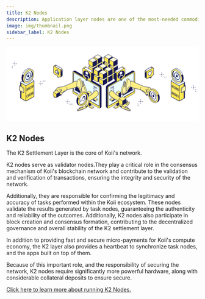 ```yaml
---
title: K2 Nodes
description: Application layer nodes are one of the most-needed commodities in Web3.
image: img/thumbnail.png
sidebar_label: K2 Nodes
---
```


![Banner](./img/Running%20a%20K2%20Node.svg)

## K2 Nodes

The K2 Settlement Layer is the core of Koii's network.

K2 nodes serve as validator nodes.They play a critical role in the consensus mechanism of Koii's blockchain network and contribute to the validation and verification of transactions, ensuring the integrity and security of the network.

Additionally, they are responsible for confirming the legitimacy and accuracy of tasks performed within the Koii ecosystem. These nodes validate the results generated by task nodes, guaranteeing the authenticity and reliability of the outcomes. Additionally, K2 nodes also participate in block creation and consensus formation, contributing to the decentralized governance and overall stability of the K2 settlement layer.

In addition to providing fast and secure micro-payments for Koii's compute economy, the K2 layer also provides a heartbeat to synchronize task nodes, and the apps built on top of them.

Because of this important role, and the responsibility of securing the network, K2 nodes require significantly more powerful hardware, along with considerable collateral deposits to ensure secure.

[Click here to learn more about running K2 Nodes.](/run-a-node/k2-nodes/how-to-run-a-k2-node)
